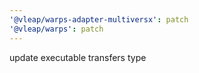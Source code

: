 ```yaml
---
'@vleap/warps-adapter-multiversx': patch
'@vleap/warps': patch
---
```


update executable transfers type
